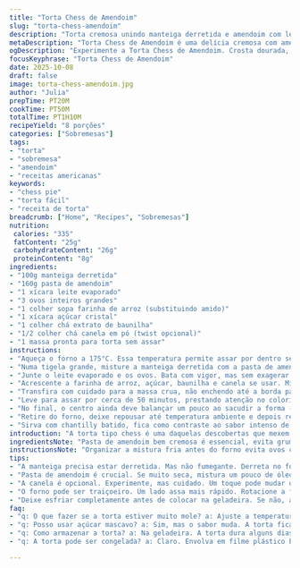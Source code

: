 ```yaml
---
title: "Torta Chess de Amendoim"
slug: "torta-chess-amendoim"
description: "Torta cremosa unindo manteiga derretida e amendoim com leite evaporado, ovos, amido e açúcar, assada até formar uma crosta tipo biscoito de amendoim. Servida fria, combina textura firme com interior levemente cremoso e opcional chantilly. Versão adaptada troca amido por farinha de arroz e acrescenta toque de canela para um sabor mais complexo. Cozimento cuidadoso evita bordas queimadas e centro líquido, garantindo crosta firme e interior sedoso."
metaDescription: "Torta Chess de Amendoim é uma delícia cremosa com amendoim e baunilha. Crosta crocante e interior sedoso. Um doce que impressiona."
ogDescription: "Experimente a Torta Chess de Amendoim. Crosta dourada, recheio cremoso. Perfeita para sobremesas especiais. Uma combinação irresistível."
focusKeyphrase: "Torta Chess de Amendoim"
date: 2025-10-08
draft: false
image: torta-chess-amendoim.jpg
author: "Julia"
prepTime: PT20M
cookTime: PT50M
totalTime: PT1H10M
recipeYield: "8 porções"
categories: ["Sobremesas"]
tags:
- "torta"
- "sobremesa"
- "amendoim"
- "receitas americanas"
keywords:
- "chess pie"
- "torta fácil"
- "receita de torta"
breadcrumb: ["Home", "Recipes", "Sobremesas"]
nutrition: 
 calories: "335"
 fatContent: "25g"
 carbohydrateContent: "26g"
 proteinContent: "8g"
ingredients:
- "100g manteiga derretida"
- "160g pasta de amendoim"
- "1 xícara leite evaporado"
- "3 ovos inteiros grandes"
- "1 colher sopa farinha de arroz (substituindo amido)"
- "1 xícara açúcar cristal"
- "1 colher chá extrato de baunilha"
- "1/2 colher chá canela em pó (twist opcional)"
- "1 massa pronta para torta sem assar"
instructions:
- "Aqueça o forno a 175°C. Essa temperatura permite assar por dentro sem queimar a superfície."
- "Numa tigela grande, misture a manteiga derretida com a pasta de amendoim até ficar homogêneo. A manteiga suaviza o amendoim, ajuda a criar essa textura macia e firme."
- "Junte o leite evaporado e os ovos. Bata com vigor, mas sem exagerar para não aerar demais e formar buracos."
- "Acrescente a farinha de arroz, açúcar, baunilha e canela se usar. Misture até o creme ficar uniforme. A farinha de arroz substitui o amido, dando textura mais leve e menos pegajosa."
- "Transfira com cuidado para a massa crua, não enchendo até a borda para evitar transbordar com a expansão líquida no forno."
- "Leve para assar por cerca de 50 minutos, prestando atenção no colorido. O topo deve ficar com aparência de biscoito levemente dourado; mexa o forno se notar que algum canto está escurecendo rápido."
- "No final, o centro ainda deve balançar um pouco ao sacudir a forma - sinal que não passou do ponto e ainda ficará cremoso ao esfriar."
- "Retire do forno, deixe repousar até temperatura ambiente e depois refrigere no mínimo 3 horas para firmar por completo."
- "Sirva com chantilly batido, fica como contraste ao sabor intenso de amendoim e a textura firme."
introduction: "A torta tipo chess é uma daquelas descobertas que mexem com a cozinha americana clássica, especialmente quando se adiciona pasta de amendoim, que traz personalidade e riqueza ao prato. Já testei várias modalidades - com amido, farinha branca, variações de açúcar; sempre tem aquela diferença visual mas o verdadeiro segredo está na textura. Gosto de observar a mudança na superfície: o jeito que a crosta sólida se forma e contrasta com o interior quase cremoso que ainda demora a firmar por conta do amendoim e do leite evaporado. E claro, usar farinha de arroz foi uma sacada pra deixar mais delicada e reduzir essa densidade típica do amido, além do toque sutil da canela que me surpreendeu na última tentativa."
ingredientsNote: "Pasta de amendoim bem cremosa é essencial, evita grumos. Se usar uma muito seca, misture um pouco de óleo vegetal para ajustar consistência. A manteiga derretida deve estar quente mas não fervendo para não cozinhar os ovos. Leite evaporado tradicional ou desnatado funcionam, só muda textura final. Trocar o amido por farinha de arroz deixa o recheio mais leve, menos ‘massudo’. A canela é opcional, mas adiciona um contraste ótimo ao sabor doce do amendoim. Para a massa, qualquer crocante serve, desde massa pronta até artesanal feita com gordura vegetal, só não recomendo massa de biscoito que geralmente não aguenta recheios líquidos."
instructionsNote: "Organizar a mistura fria antes do forno evita ovos cozidos na hora. Bata tudo na tigela que acomode o volume, assim evita respingos e mistura irregular. Sempre preste atenção na crosta enquanto assa; forno deixa pontos quentes que queimam rápido, na dúvida rotacione a forma a cada 20 minutos. O tempo é indicativo, o teste do sacudir a assadeira é mais confiável pra saber a textura do interior. Deixe esfriar por completo à temperatura ambiente antes da geladeira, a redução repentina pode rachar a crosta. Se sobrar e você sentir que está seco, aqueça um pouco no micro-ondas com um sachê de chantilly para recuperar umidade e sabor."
tips:
- "A manteiga precisa estar derretida. Mas não fumegante. Derreta no fogo baixo. O calor evita que os ovos cozinhem. Geralmente, faço isso no micro-ondas, mas cuidado."
- "Pasta de amendoim é crucial. Se muito seca, mistura um pouco de óleo. Ajuda na cremosidade. Não deixe formar grumos. A textura é tudo."
- "A canela é opcional. Experimente, mas cuidado. Um toque pode mudar o sabor. Tenho preferência pelo sabor puro do amendoim e baunilha, mas a diversão é experimentar."
- "O forno pode ser traiçoeiro. Um lado assa mais rápido. Rotacione a forma a cada 20 minutos para um assado uniforme. Olhe a cor. Dourado é sinal de perfeição."
- "Deixe esfriar completamente antes de colocar na geladeira. Se não, a crosta pode rachar. Aprendi isso da maneira mais difícil. Respeite o tempo de espera. Vale a pena."
faq:
- "q: O que fazer se a torta estiver muito mole? a: Ajuste a temperatura do forno. Pode não estar cozinhando bem. A crosta deve ser firme. O centro, um pouco balançando. O tempo é importante."
- "q: Posso usar açúcar mascavo? a: Sim, mas o sabor muda. A torta fica mais rica. Porém, prepare-se para um toque diferente que pode ser uma gostosa surpresa."
- "q: Como armazenar a torta? a: Na geladeira. A torta dura alguns dias. Pode ser que seque. Tente cobrir com filme plástico. Evita que resseque, mas não guarde por muito tempo."
- "q: A torta pode ser congelada? a: Claro. Envolva em filme plástico bem. Evite queimaduras de congelamento. Quando descongelar, a textura muda. Pode ficar um pouco mais firme, mas sabor, continua."

---
```

